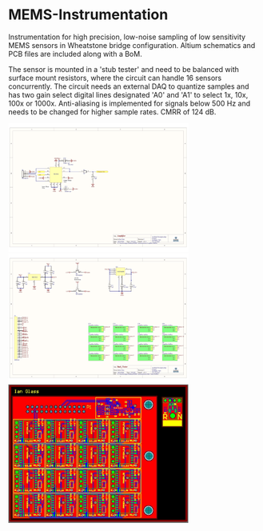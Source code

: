 # MEMS-Instrumentation
Instrumentation for high precision, low-noise sampling of low sensitivity MEMS sensors in Wheatstone bridge configuration. Altium schematics and PCB files are included along with a BoM.

The sensor is mounted in a 'stub tester' and need to be balanced with surface mount resistors, where the circuit can handle 16 sensors concurrently. The circuit needs an external DAQ to quantize samples and has two gain select digital lines designated 'A0' and 'A1' to select 1x, 10x, 100x or 1000x. Anti-aliasing is implemented for signals below 500 Hz and needs to be changed for higher sample rates. CMRR of 124 dB.


<img src="https://github.com/IanGlass/MEMS-Instrumentation/blob/master/Amplifier_Schematic.jpg" width="360"> <img src="https://github.com/IanGlass/MEMS-Instrumentation/blob/master/Stub_Tester_Schematic.jpg" width="360"> 
<img src="https://github.com/IanGlass/MEMS-Instrumentation/blob/master/MEMS_Instrumentation.JPG" width="360">
